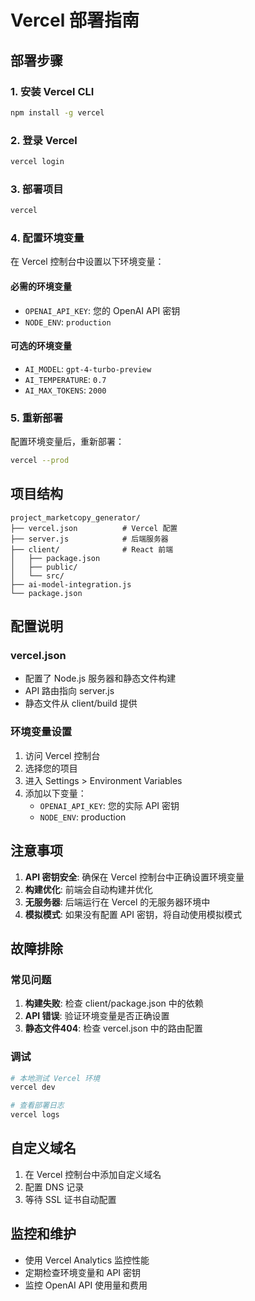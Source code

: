 # Vercel 部署指南

## 部署步骤

### 1. 安装 Vercel CLI
```bash
npm install -g vercel
```

### 2. 登录 Vercel
```bash
vercel login
```

### 3. 部署项目
```bash
vercel
```

### 4. 配置环境变量
在 Vercel 控制台中设置以下环境变量：

#### 必需的环境变量
- `OPENAI_API_KEY`: 您的 OpenAI API 密钥
- `NODE_ENV`: `production`

#### 可选的环境变量
- `AI_MODEL`: `gpt-4-turbo-preview`
- `AI_TEMPERATURE`: `0.7`
- `AI_MAX_TOKENS`: `2000`

### 5. 重新部署
配置环境变量后，重新部署：
```bash
vercel --prod
```

## 项目结构

```
project_marketcopy_generator/
├── vercel.json          # Vercel 配置
├── server.js            # 后端服务器
├── client/              # React 前端
│   ├── package.json
│   ├── public/
│   └── src/
├── ai-model-integration.js
└── package.json
```

## 配置说明

### vercel.json
- 配置了 Node.js 服务器和静态文件构建
- API 路由指向 server.js
- 静态文件从 client/build 提供

### 环境变量设置
1. 访问 Vercel 控制台
2. 选择您的项目
3. 进入 Settings > Environment Variables
4. 添加以下变量：
   - `OPENAI_API_KEY`: 您的实际 API 密钥
   - `NODE_ENV`: production

## 注意事项

1. **API 密钥安全**: 确保在 Vercel 控制台中正确设置环境变量
2. **构建优化**: 前端会自动构建并优化
3. **无服务器**: 后端运行在 Vercel 的无服务器环境中
4. **模拟模式**: 如果没有配置 API 密钥，将自动使用模拟模式

## 故障排除

### 常见问题
1. **构建失败**: 检查 client/package.json 中的依赖
2. **API 错误**: 验证环境变量是否正确设置
3. **静态文件404**: 检查 vercel.json 中的路由配置

### 调试
```bash
# 本地测试 Vercel 环境
vercel dev

# 查看部署日志
vercel logs
```

## 自定义域名
1. 在 Vercel 控制台中添加自定义域名
2. 配置 DNS 记录
3. 等待 SSL 证书自动配置

## 监控和维护
- 使用 Vercel Analytics 监控性能
- 定期检查环境变量和 API 密钥
- 监控 OpenAI API 使用量和费用
